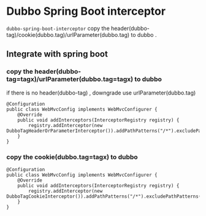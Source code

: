 # Dubbo Spring Boot interceptor

`dubbo-spring-boot-interceptor` copy the header(dubbo-tag)/cookie(dubbo.tag)/urlParameter(dubbo.tag) to dubbo .




## Integrate with spring boot

### copy the header(dubbo-tag=tagx)/urlParameter(dubbo.tag=tagx) to dubbo
if there is no header(dubbo-tag) , downgrade use urlParameter(dubbo.tag)
```
@Configuration
public class WebMvcConfig implements WebMvcConfigurer {
    @Override
    public void addInterceptors(InterceptorRegistry registry) {
        registry.addInterceptor(new DubboTagHeaderOrParameterInterceptor()).addPathPatterns("/*").excludePathPatterns("/admin");
    }
}
```
### copy the cookie(dubbo.tag=tagx) to dubbo
```
@Configuration
public class WebMvcConfig implements WebMvcConfigurer {
    @Override
    public void addInterceptors(InterceptorRegistry registry) {
        registry.addInterceptor(new DubboTagCookieInterceptor()).addPathPatterns("/*").excludePathPatterns("/admin");
    }
}
```
